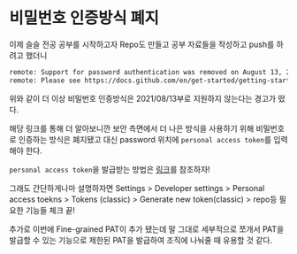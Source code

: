 # 비밀번호 인증방식 폐지

이제 슬슬 전공 공부를 시작하고자 Repo도 만들고 공부 자료들을 작성하고 push를 하려고 했더니

``` zsh
remote: Support for password authentication was removed on August 13, 2021.
remote: Please see https://docs.github.com/en/get-started/getting-started-with-git/about-remote-repositories#cloning-with-https-URL for information on currently recommended modes of authentication.
```

위와 같이 더 이상 비밀번호 인증방식은 2021/08/13부로 지원하지 않는다는 경고가 떴다.

해당 링크를 통해 더 알아보니깐 보안 측면에서 더 나은 방식을 사용하기 위해 비밀번호로 인증하는 방식은 폐지됐고 대신 password 위치에 `personal access token`를 입력해야 한다.

`personal access token`을 발급받는 방법은 [링크](https://docs.github.com/en/authentication/keeping-your-account-and-data-secure/creating-a-personal-access-token)를 참조하자!

그래도 간단하게나마 설명하자면 Settings > Developer settings > Personal access toekns > Tokens (classic) > Generate new token(classic) > repo등 필요한 기능들 체크 끝!

추가로 이번에 Fine-grained PAT이 추가 됐는데 말 그대로 세부적으로 쪼개서 PAT을 발급할 수 있는 기능으로 제한된 PAT을 발급하여 조직에 나눠줄 때 유용할 것 같다.
